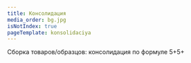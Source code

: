 ```yaml
---
title: Консолидация
media_order: bg.jpg
isNotIndex: true
pageTemplate: konsolidaciya
---
```


Сборка товаров/образцов: консолидация по формуле 5+5+